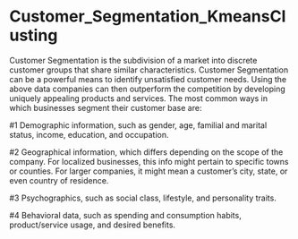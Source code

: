 # Customer_Segmentation_KmeansClusting
Customer Segmentation is the subdivision of a market into discrete customer groups that share similar characteristics. Customer Segmentation can be a powerful means to identify unsatisfied customer needs. Using the above data companies can then outperform the competition by developing uniquely appealing products and services.
The most common ways in which businesses segment their customer base are:

#1 Demographic information, such as gender, age, familial and marital status, income, education, and occupation.

#2 Geographical information, which differs depending on the scope of the company. For localized businesses, this info might pertain to specific towns or counties. For larger   companies, it might mean a customer’s city, state, or even country of residence.

#3 Psychographics, such as social class, lifestyle, and personality traits.

#4 Behavioral data, such as spending and consumption habits, product/service usage, and desired benefits.
